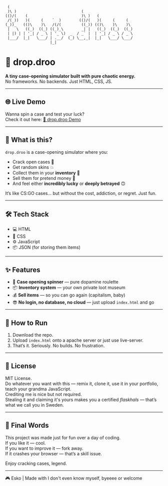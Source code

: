 ```none

 (                                                        
 )\ )                             (                       
(()/(    (                        )\ )   (                
 /(_))   )(     (    `  )        (()/(   )(     (     (   
(_))_   (()\    )\   /(/(         ((_)) (()\    )\    )\  
 |   \   ((_)  ((_) ((_)_\        _| |   ((_)  ((_)  ((_) 
 | |) | | '_| / _ \ | '_ \)  _  / _` |  | '_| / _ \ / _ \ 
 |___/  |_|   \___/ | .__/  (_) \__,_|  |_|   \___/ \___/ 
                    |_|                                   

```
# 🎁 drop.droo

**A tiny case-opening simulator built with pure chaotic energy.**  
No frameworks. No backends. Just HTML, CSS, JS.

---

## 🌐 Live Demo

Wanna spin a case and test your luck?  
Check it out here: [🔗 drop.droo Demo](https://dropdroo.netlify.app/)

---

## 🧠 What is this?

`drop.droo` is a case-opening simulator where you:

- Crack open cases 🎰
- Get random skins 💥
- Collect them in your **inventory** 🧳
- Sell them for pretend money 💸
- And feel either **incredibly lucky** or **deeply betrayed** 🙃

It’s like CS:GO cases... but without the cost, addiction, or regret. Just fun.

---

## 🛠️ Tech Stack

- 💻 HTML
- 🎨 CSS
- ⚙️ JavaScript
- 📦 JSON (for storing them items)

---

## ✨ Features

- 🎡 **Case opening spinner** — pure dopamine roulette
- 📦 **Inventory system** — your own private loot museum
- 💰 **Sell items** — so you can go again (capitalism, baby)
- 😎 **No login, no database, no cloud** — just upload `index.html` and go

---

## 🧪 How to Run

1. Download the repo.
2. Upload `index.html` onto a apache server or just use live-server.
3. That’s it. Seriously. No builds. No frustration.

---

## 📜 License

MIT License.  
Do whatever you want with this — remix it, clone it, use it in your portfolio, teach your grandma JavaScript.  
Crediting me is nice but not required.  
Stealing it and claiming it's yours makes you a certified *flaskhals* — that’s what we call you in Sweden.

---

## 💬 Final Words

This project was made just for fun over a day of coding.  
If you like it — cool.  
If you want to improve it — fork away.  
If it crashes your browser — that’s a skill issue.

Enjoy cracking cases, legend.

---

🎮 Esko | Made with I don't even know myself, byeeee or welcome
